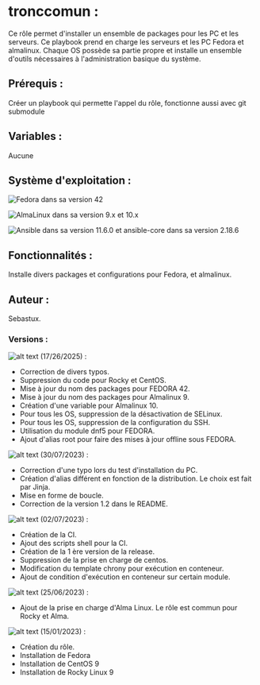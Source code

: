 # **tronccomun** :

Ce rôle permet d'installer un ensemble de packages pour les PC et les serveurs.
Ce playbook prend en charge les serveurs et les PC Fedora et almalinux.
Chaque OS possède sa partie propre et installe un ensemble d'outils nécessaires à l'administration basique du système.


## **Prérequis** :
Créer un playbook qui permette l'appel du rôle, fonctionne aussi avec git submodule

## **Variables** :

Aucune

## **Système d'exploitation** :

![Fedora](https://img.shields.io/badge/Fedora-294172?style=for-the-badge&logo=fedora&logoColor=white) dans sa version 42

![AlmaLinux](https://img.shields.io/badge/AlmaLinux-0078D6?style=for-the-badge&logo=linux&logoColor=black) dans sa version 9.x et 10.x

![Ansible](https://img.shields.io/badge/ansible-%231A1918.svg?style=for-the-badge&logo=ansible&logoColor=white) dans sa version 11.6.0 et ansible-core dans sa version 2.18.6 

## **Fonctionnalités** :

Installe divers packages et configurations pour Fedora, et almalinux.

## **Auteur** :
Sebastux.

### **Versions** :

![alt text](https://img.shields.io/badge/version-v1.3.0-brightgreen.svg "Logo Version") (17/26/2025) :
- Correction de divers typos.
- Suppression du code pour Rocky et CentOS.
- Mise à jour du nom des packages pour FEDORA 42.
- Mise à jour du nom des packages pour Almalinux 9.
- Création d'une variable pour Almalinux 10.
- Pour tous les OS, suppression de la désactivation de SELinux.
- Pour tous les OS, suppression de la configuration du SSH.
- Utilisation du module dnf5 pour FEDORA.
- Ajout d'alias root pour faire des mises à jour offline sous FEDORA.

![alt text](https://img.shields.io/badge/version-v1.3.0-brightgreen.svg "Logo Version") (30/07/2023) :
- Correction d'une typo lors du test d'installation du PC.
- Création d'alias différent en fonction de la distribution. Le choix est fait par Jinja.
- Mise en forme de boucle.
- Correction de la version 1.2 dans le README.

![alt text](https://img.shields.io/badge/version-v1.2.0-brightgreen.svg "Logo Version") (02/07/2023) :

- Création de la CI.
- Ajout des scripts shell pour la CI.
- Création de la 1 ère version de la release.
- Suppression de la prise en charge de centos.
- Modification du template chrony pour exécution en conteneur.
- Ajout de condition d'exécution en conteneur sur certain module.

![alt text](https://img.shields.io/badge/version-v1.1.0-brightgreen.svg "Logo Version") (25/06/2023) :

- Ajout de la prise en charge d'Alma Linux. Le rôle est commun pour Rocky et Alma.

![alt text](https://img.shields.io/badge/version-v1.0.0-brightgreen.svg "Logo Version") (15/01/2023) :

  - Création du rôle.
  - Installation de Fedora
  - Installation de CentOS 9
  - Installation de Rocky Linux 9
